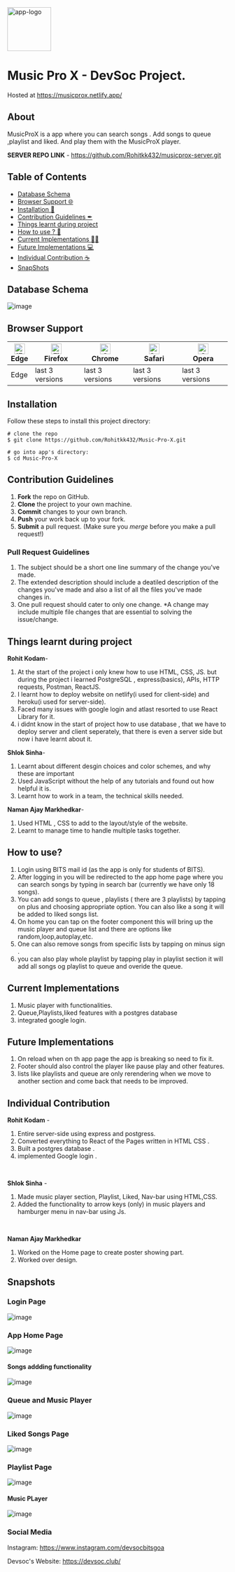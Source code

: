 <img width="100" alt="app-logo" src="https://res.cloudinary.com/rohitkk432/image/upload/v1622039297/logo_ggfn18.png">

# Music Pro X - DevSoc Project.

Hosted at https://musicprox.netlify.app/ 

## About
MusicProX is a app where you can search songs . Add songs to queue ,playlist and liked.
And play them with the MusicProX player.

**SERVER REPO LINK** - https://github.com/Rohitkk432/musicprox-server.git

## Table of Contents
- [Database Schema ](#database-schema)
- [Browser Support 🌐](#browser-support)
- [Installation 🐣](#installation)
- [Contribution Guidelines ✒](#contribution-guidelines)
- [Things learnt during project](#things-learnt-during-project)
- [How to use ? 📖](#how-to-use)
- [Current Implementations 👨‍💻](#current-implementations)
- [Future Implementations 💻](#future-implementations)
- [Individual Contribution ☕](#individual-contribution)
- [SnapShots](#snapshots)

## Database Schema
![image](https://user-images.githubusercontent.com/74586376/119724049-d482b700-be8b-11eb-8be0-d48eeca40c63.png)


## Browser Support
| [<img src="https://raw.githubusercontent.com/alrra/browser-logos/master/src/edge/edge_48x48.png" alt="IE / Edge" width="24px" height="24px" />](http://godban.github.io/browsers-support-badges/)</br>Edge | [<img src="https://raw.githubusercontent.com/alrra/browser-logos/master/src/firefox/firefox_48x48.png" alt="Firefox" width="24px" height="24px" />](http://godban.github.io/browsers-support-badges/)</br>Firefox | [<img src="https://raw.githubusercontent.com/alrra/browser-logos/master/src/chrome/chrome_48x48.png" alt="Chrome" width="24px" height="24px" />](http://godban.github.io/browsers-support-badges/)</br>Chrome | [<img src="https://raw.githubusercontent.com/alrra/browser-logos/master/src/safari/safari_48x48.png" alt="Safari" width="24px" height="24px" />](http://godban.github.io/browsers-support-badges/)</br>Safari | [<img src="https://raw.githubusercontent.com/alrra/browser-logos/master/src/opera/opera_48x48.png" alt="Opera" width="24px" height="24px" />](http://godban.github.io/browsers-support-badges/)</br>Opera |
| --- | --- | --- | --- | --- |
| Edge | last 3 versions | last 3 versions | last 3 versions | last 3 versions |

## Installation

Follow these steps to install this project directory:

```
# clone the repo
$ git clone https://github.com/Rohitkk432/Music-Pro-X.git

# go into app's directory:
$ cd Music-Pro-X

```

## Contribution Guidelines
1. **Fork** the repo on GitHub.
2. **Clone** the project to your own machine.
3. **Commit** changes to your own branch.
4. **Push** your work back up to your fork.
5. **Submit** a pull request.
(Make sure you *merge* before you make a pull request!)

### Pull Request Guidelines
1. The subject should be a short one line summary of the change you've made.
2. The extended description should include a deatiled description of the changes you've made and also a list of all the files you've made changes in.
3. One pull request should cater to only one change. *A change may include multiple file changes that are essential to solving the issue/change.

## Things learnt during project 
**Rohit Kodam**-<br/>
1. At the start of the project i only knew how to use HTML, CSS, JS. but during the project i learned PostgreSQL , express(basics), APIs, HTTP requests, Postman, ReactJS.
2. I learnt how to deploy website on netlify(i used for client-side) and heroku(i used for server-side).
3. Faced many issues with google login and atlast resorted to use React Library for it.
4. i didnt know in the start of project how to use database , that we have to deploy server and client seperately, that there is even a server side but now i have learnt about it. 

**Shlok Sinha**-<br/>
1. Learnt about different desgin choices and color schemes, and why these are important
2. Used JavaScript without the help of any tutorials and found out how helpful it is.
3. Learnt how to work in a team, the technical skills needed.

**Naman Ajay Markhedkar**-<br/>
1. Used HTML , CSS to add to the layout/style of the website.
2. Learnt to manage time to handle multiple tasks together.

## How to use?
1. Login using BITS mail id (as the app is only for students of BITS).
2. After logging in you will be redirected to the app home page where you can search songs by typing in search bar (currently we have only 18 songs).
3. You can add songs to queue , playlists ( there are 3 playlists) by tapping on plus and choosing appropriate option. You can also like a song it will be added to liked songs list.
4. On home you can tap on the footer component this will bring up the music player and queue list and there are options like random,loop,autoplay,etc.
5. One can also remove songs from specific lists by tapping on minus sign .
6. you can also play whole playlist by tapping play in playlist section it will add all songs og playlist to queue and overide the queue.

## Current Implementations
1. Music player with functionalities.
2. Queue,Playlists,liked features with a postgres database
3. integrated google login.

## Future Implementations
1. On reload when on th app page the app is breaking so need to fix it.
2. Footer should also control the player like pause play and other features.
3. lists like playlists and queue are only rerendering when we move to another section and come back that needs to be improved.

## Individual Contribution
**Rohit Kodam** -<br />
1. Entire server-side using express and postgress.<br />
2. Converted everything to React of the Pages written in HTML CSS .<br />
3. Built a postgres database .<br />
4. implemented Google login .<br />
<br />

**Shlok Sinha** -<br>
1. Made music player section, Playlist, Liked, Nav-bar using HTML,CSS.<br />
2. Added the functionality to arrow keys (only) in music players and hamburger menu in nav-bar using Js.<br />
<br />

**Naman Ajay Markhedkar** <br />
1. Worked on the Home page to create poster showing part.
2. Worked over design.

## Snapshots

### Login Page
![image](https://user-images.githubusercontent.com/74586376/119718715-879be200-be85-11eb-92b6-763027702b85.png)

### App Home Page 
![image](https://user-images.githubusercontent.com/74586376/119718787-9bdfdf00-be85-11eb-9ebb-0583456ead9f.png)

#### Songs addding functionality
![image](https://user-images.githubusercontent.com/74586376/119718940-cf226e00-be85-11eb-866c-db3afd63149c.png)

### Queue and Music Player
![image](https://user-images.githubusercontent.com/74586376/119719021-eb260f80-be85-11eb-936d-3fe5bf5891ca.png)

### Liked Songs Page
![image](https://user-images.githubusercontent.com/74586376/119719092-fda04900-be85-11eb-9fbc-e191ad434836.png)

### Playlist Page 
![image](https://user-images.githubusercontent.com/74586376/119719142-0e50bf00-be86-11eb-9ab5-1b4ba3a596bd.png)

#### Music PLayer
![image](https://user-images.githubusercontent.com/74586376/119719266-33453200-be86-11eb-9310-ff449be0dea8.png)


### Social Media

Instagram: <https://www.instagram.com/devsocbitsgoa>

Devsoc's Website: <https://devsoc.club/>
